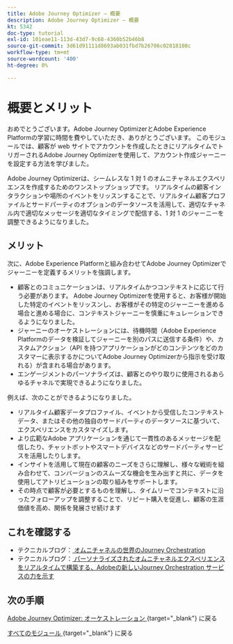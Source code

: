```yaml
---
title: Adobe Journey Optimizer – 概要
description: Adobe Journey Optimizer – 概要
kt: 5342
doc-type: tutorial
exl-id: 101eae11-113d-43d7-9c68-4360b52b46b8
source-git-commit: 3d61d91111d8693ab031fbd7b26706c02818108c
workflow-type: tm+mt
source-wordcount: '400'
ht-degree: 0%

---
```


# 概要とメリット

おめでとうございます。Adobe Journey OptimizerとAdobe Experience Platformの学習に時間を費やしていただき、ありがとうございます。
このモジュールでは、顧客が web サイトでアカウントを作成したときにリアルタイムでトリガーされるAdobe Journey Optimizerを使用して、アカウント作成ジャーニーを設定する方法を学びました。

Adobe Journey Optimizerは、シームレスな 1 対 1 のオムニチャネルエクスペリエンスを作成するためのワンストップショップです。 リアルタイムの顧客インタラクションや場所のイベントをリッスンすることで、リアルタイム顧客プロファイルとサードパーティのオプションのデータソースを活用して、適切なチャネル内で適切なメッセージを適切なタイミングで配信する、1 対 1 のジャーニーを調整できるようになりました。

## メリット

次に、Adobe Experience Platformと組み合わせてAdobe Journey Optimizerでジャーニーを定義するメリットを強調します。

- 顧客とのコミュニケーションは、リアルタイムかつコンテキストに応じて行う必要があります。 Adobe Journey Optimizerを使用すると、お客様が開始した特定のイベントをリッスンし、お客様がその特定のジャーニーを進める場合と進める場合に、コンテキストジャーニーを慎重にキュレーションできるようになりました。
- ジャーニーのオーケストレーションには、待機時間（Adobe Experience Platformのデータを検証してジャーニーを別のパスに送信する条件）や、カスタムアクション（API を持つアプリケーションがどのコンテンツをどのカスタマーに表示するかについてAdobe Journey Optimizerから指示を受け取れる）が含まれる場合があります。
- エンゲージメントのパーソナライズは、顧客とのやり取りに使用されるあらゆるチャネルで実現できるようになりました。

例えば、次のことができるようになりました。

- リアルタイム顧客データプロファイル、イベントから受信したコンテキストデータ、またはその他の独自のサードパーティのデータソースに基づいて、エクスペリエンスをカスタマイズします。
- より広範なAdobe アプリケーションを通じて一貫性のあるメッセージを配信したり、チャットボットやスマートデバイスなどのサードパーティサービスを活用したりします。
- インサイトを活用して現在の顧客のニーズをさらに理解し、様々な戦術を組み合わせて、コンバージョンのスムーズな機会を生み出すと共に、データを使用してアトリビューションの取り組みをサポートします。
- その時点で顧客が必要とするものを理解し、タイムリーでコンテキストに沿ったフォローアップを調整することで、リピート購入を促進し、顧客の生涯価値を高め、関係を発展させ続けます

## これを確認する

- テクニカルブログ：[ オムニチャネルの世界のJourney Orchestration](https://medium.com/adobetech/journey-orchestration-in-an-omnichannel-world-3a2d32d556d9)
- テクニカルブログ：[ パーソナライズされたオムニチャネルエクスペリエンスをリアルタイムで構築する、Adobeの新しいJourney Orchestration サービスの力を示す ](https://medium.com/adobetech/demonstrating-the-power-of-adobes-new-journey-orchestration-service-to-build-personalized-aa60d88cd34)

## 次の手順

[Adobe Journey Optimizer: オーケストレーション ](./journey-orchestration-create-account.md){target="_blank"} に戻る

[ すべてのモジュール ](./../../../../overview.md){target="_blank"} に戻る
